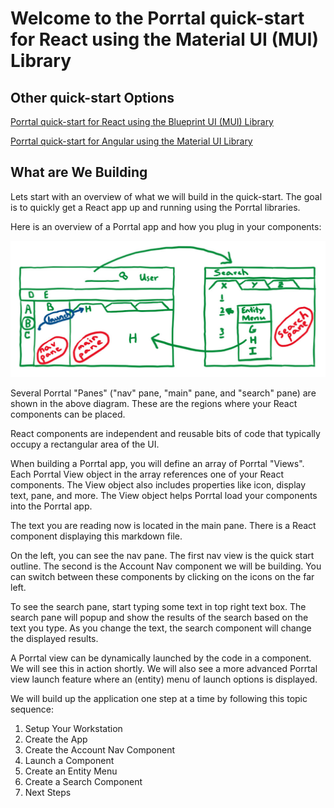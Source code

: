 # Welcome to the Porrtal quick-start for React using the Material UI (MUI) Library

## Other quick-start Options

[Porrtal quick-start for React using the Blueprint UI (MUI) Library](/react/quick-start?reactUiLibrary=blueprint)

[Porrtal quick-start for Angular using the Material UI Library](/angular/quick-start)

## What are We Building

Lets start with an overview of what we will build in the quick-start. The goal is to quickly get a React app up and running using the Porrtal libraries.

Here is an overview of a Porrtal app and how you plug in your components:

![Porrtal Features](porrtal-features-diagram.jpg)

Several Porrtal "Panes" ("nav" pane, "main" pane, and "search" pane) are shown in the above diagram. These are the regions where your React components can be placed.

React components are independent and reusable bits of code that typically occupy a rectangular area of the UI.

When building a Porrtal app, you will define an array of Porrtal "Views". Each Porrtal View object in the array references one of your React components. The View object also includes properties like icon, display text, pane, and more. The View object helps Porrtal load your components into the Porrtal app.

The text you are reading now is located in the main pane. There is a React component displaying this markdown file.

On the left, you can see the nav pane. The first nav view is the quick start outline. The second is the Account Nav component we will be building. You can switch between these components by clicking on the icons on the far left.

To see the search pane, start typing some text in top right text box. The search pane will popup and show the results of the search based on the text you type. As you change the text, the search component will change the displayed results.

A Porrtal view can be dynamically launched by the code in a component. We will see this in action shortly. We will also see a more advanced Porrtal view launch feature where an (entity) menu of launch options is displayed.

We will build up the application one step at a time by following this topic sequence:

1. Setup Your Workstation
2. Create the App
3. Create the Account Nav Component
4. Launch a Component
5. Create an Entity Menu
6. Create a Search Component
7. Next Steps
